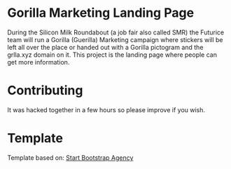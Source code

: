 # Gorilla Marketing Landing Page

During the Silicon Milk Roundabout (a job fair also called SMR) the Futurice team will run a Gorilla (Guerilla) Marketing campaign where stickers will be left all over the place or handed out with 
a Gorilla pictogram and the grlla.xyz domain on it. This project is the landing page where people can get more information.

# Contributing

It was hacked together in a few hours so please improve if you wish.

# Template

Template based on: [Start Bootstrap Agency](https://github.com/IronSummitMedia/startbootstrap-agency) 
